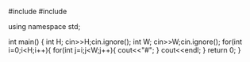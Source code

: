 
#include <iostream>
#include <string>

using namespace std;

int main() 
{
    int H;
    cin>>H;cin.ignore();
    int W;
    cin>>W;cin.ignore();
    for(int i=0;i<H;i++){
        for(int j=i;j<W;j++){
            cout<<"#";
        }
        cout<<endl;
    }
    return 0;
}
